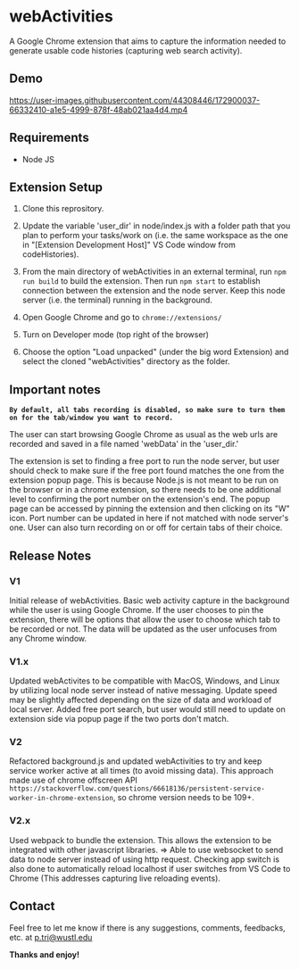 # webActivities

A Google Chrome extension that aims to capture the information needed to generate usable code histories (capturing web search activity).

## Demo

https://user-images.githubusercontent.com/44308446/172900037-66332410-a1e5-4999-878f-48ab021aa4d4.mp4

## Requirements

* Node JS

## Extension Setup

1.  Clone this reprository. 

2.  Update the variable 'user_dir' in node/index.js with a folder path that you plan to perform your tasks/work on (i.e. the same workspace as the one in "[Extension Development Host]" VS Code window from codeHistories).

3.  From the main directory of webActivities in an external terminal, run ```npm run build``` to build the extension. Then run ```npm start``` to establish connection between the extension and the node server. Keep this node server (i.e. the terminal) running in the background.

4.  Open Google Chrome and go to ```chrome://extensions/```

5.  Turn on Developer mode (top right of the browser)

6.  Choose the option "Load unpacked" (under the big word Extension) and select the cloned "webActivities" directory as the folder.

## Important notes

<b>``` By default, all tabs recording is disabled, so make sure to turn them on for the tab/window you want to record. ```</b>

The user can start browsing Google Chrome as usual as the web urls are recorded and saved in a file named 'webData' in the 'user_dir.' 

The extension is set to finding a free port to run the node server, but user should check to make sure if the free port found matches the one from the extension popup page. This is because Node.js is not meant to be run on the browser or in a chrome extension, so there needs to be one additional level to confirming the port number on the extension's end. The popup page can be accessed by pinning the extension and then clicking on its "W" icon. Port number can be updated in here if not matched with node server's one. User can also turn recording on or off for certain tabs of their choice.

## Release Notes

### V1

Initial release of webActivities. Basic web activity capture in the background while the user is using Google Chrome. If the user chooses to pin the extension, there will be options that allow the user to choose which tab to be recorded or not. The data will be updated as the user unfocuses from any Chrome window.

### V1.x

Updated webActivites to be compatible with MacOS, Windows, and Linux by utilizing local node server instead of native messaging. Update speed may be slightly affected depending on the size of data and workload of local server. Added free port search, but user would still need to update on extension side via popup page if the two ports don't match.

### V2

Refactored background.js and updated webActivities to try and keep service worker active at all times (to avoid missing data). This approach made use of chrome offscreen API ```https://stackoverflow.com/questions/66618136/persistent-service-worker-in-chrome-extension```, so chrome version needs to be 109+.

### V2.x

Used webpack to bundle the extension. This allows the extension to be integrated with other javascript libraries. => Able to use websocket to send data to node server instead of using http request. Checking app switch is also done to automatically reload localhost if user switches from VS Code to Chrome (This addresses capturing live reloading events).

## Contact

Feel free to let me know if there is any suggestions, comments, feedbacks, etc. at p.tri@wustl.edu

**Thanks and enjoy!**
